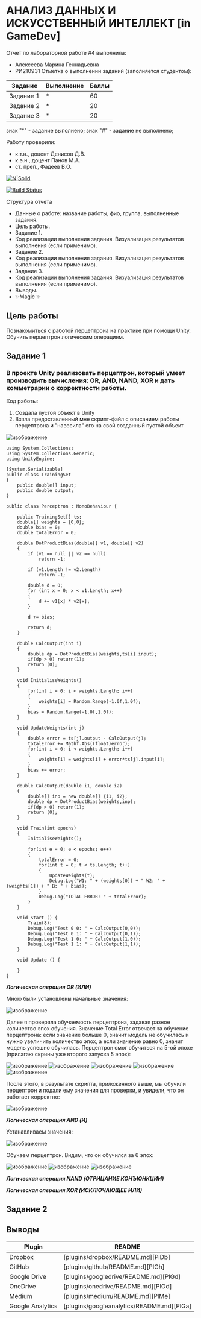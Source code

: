 # АНАЛИЗ ДАННЫХ И ИСКУССТВЕННЫЙ ИНТЕЛЛЕКТ [in GameDev]
Отчет по лабораторной работе #4 выполнила:
- Алексеева Марина Геннадьевна
- РИ210931
Отметка о выполнении заданий (заполняется студентом):

| Задание | Выполнение | Баллы |
| ------ | ------ | ------ |
| Задание 1 | * | 60 |
| Задание 2 | * | 20 |
| Задание 3 | * | 20 |

знак "*" - задание выполнено; знак "#" - задание не выполнено;

Работу проверили:
- к.т.н., доцент Денисов Д.В.
- к.э.н., доцент Панов М.А.
- ст. преп., Фадеев В.О.

[![N|Solid](https://cldup.com/dTxpPi9lDf.thumb.png)](https://nodesource.com/products/nsolid)

[![Build Status](https://travis-ci.org/joemccann/dillinger.svg?branch=master)](https://travis-ci.org/joemccann/dillinger)

Структура отчета

- Данные о работе: название работы, фио, группа, выполненные задания.
- Цель работы.
- Задание 1.
- Код реализации выполнения задания. Визуализация результатов выполнения (если применимо).
- Задание 2.
- Код реализации выполнения задания. Визуализация результатов выполнения (если применимо).
- Задание 3.
- Код реализации выполнения задания. Визуализация результатов выполнения (если применимо).
- Выводы.
- ✨Magic ✨

## Цель работы
Познакомиться с работой перцептрона на практике при помощи Unity. Обучить перцептрон логическим операциям.

## Задание 1
### В проекте Unity реализовать перцептрон, который умеет производить вычисления: OR, AND, NAND, XOR и дать комметрарии о корректности работы.
 
 Ход работы:
1. Создала пустой объект в Unity
2. Взяла предоставленный мне скрипт-файл с описанием работы перцептрона и "навесила" его на свой созданный пустой объект

![изображение](https://user-images.githubusercontent.com/114138439/204861848-5ddc296a-2935-4ed2-9c02-1f93db82fa27.png)

```
using System.Collections;
using System.Collections.Generic;
using UnityEngine;

[System.Serializable]
public class TrainingSet
{
	public double[] input;
	public double output;
}

public class Perceptron : MonoBehaviour {

	public TrainingSet[] ts;
	double[] weights = {0,0};
	double bias = 0;
	double totalError = 0;

	double DotProductBias(double[] v1, double[] v2) 
	{
		if (v1 == null || v2 == null)
			return -1;
	 
		if (v1.Length != v2.Length)
			return -1;
	 
		double d = 0;
		for (int x = 0; x < v1.Length; x++)
		{
			d += v1[x] * v2[x];
		}

		d += bias;
	 
		return d;
	}

	double CalcOutput(int i)
	{
		double dp = DotProductBias(weights,ts[i].input);
		if(dp > 0) return(1);
		return (0);
	}

	void InitialiseWeights()
	{
		for(int i = 0; i < weights.Length; i++)
		{
			weights[i] = Random.Range(-1.0f,1.0f);
		}
		bias = Random.Range(-1.0f,1.0f);
	}

	void UpdateWeights(int j)
	{
		double error = ts[j].output - CalcOutput(j);
		totalError += Mathf.Abs((float)error);
		for(int i = 0; i < weights.Length; i++)
		{			
			weights[i] = weights[i] + error*ts[j].input[i]; 
		}
		bias += error;
	}

	double CalcOutput(double i1, double i2)
	{
		double[] inp = new double[] {i1, i2};
		double dp = DotProductBias(weights,inp);
		if(dp > 0) return(1);
		return (0);
	}

	void Train(int epochs)
	{
		InitialiseWeights();
		
		for(int e = 0; e < epochs; e++)
		{
			totalError = 0;
			for(int t = 0; t < ts.Length; t++)
			{
				UpdateWeights(t);
				Debug.Log("W1: " + (weights[0]) + " W2: " + (weights[1]) + " B: " + bias);
			}
			Debug.Log("TOTAL ERROR: " + totalError);
		}
	}

	void Start () {
		Train(8);
		Debug.Log("Test 0 0: " + CalcOutput(0,0));
		Debug.Log("Test 0 1: " + CalcOutput(0,1));
		Debug.Log("Test 1 0: " + CalcOutput(1,0));
		Debug.Log("Test 1 1: " + CalcOutput(1,1));		
	}
	
	void Update () {
		
	}
}
```
***Логическая операция OR (ИЛИ)***

Мною были установлены начальные значения:

![изображение](https://user-images.githubusercontent.com/114138439/204868203-aab3489d-dc15-4ae2-8cc2-6e77ae2f61a8.png)

Далее я проверяла обучаемость перцептрона, задавая разное количество эпох обучения. 
Значение Total Error отвечает за обучение перцептрона: если значение больше 0, значит модель не обучилась и нужно увеличить количество эпох, а если значение равно 0, значит модель успешно обучилась.
Перцептрон смог обучиться на 5-ой эпохе (прилагаю скрины уже второго запуска 5 эпох):

![изображение](https://user-images.githubusercontent.com/114138439/204868453-1c6e8af7-622f-4449-afc5-7d1fd41e59f3.png)
![изображение](https://user-images.githubusercontent.com/114138439/204868672-a50db1d9-a0c5-4b8b-9976-c6f5dde6174b.png)
![изображение](https://user-images.githubusercontent.com/114138439/204868761-8a030144-d2fa-4953-a8f9-2974f9b297cf.png)
![изображение](https://user-images.githubusercontent.com/114138439/204868824-09eac63e-2ea6-4686-a598-f55eed8ff8ed.png)
![изображение](https://user-images.githubusercontent.com/114138439/204868987-60bd345e-3620-4be6-927b-ce7d83b05a68.png)


После этого, в разультате скрипта, приложенного выше, мы обучили перцептрон и подали ему значения для проверки, и увидели, что он работает корректно:

![изображение](https://user-images.githubusercontent.com/114138439/204870244-0409bb66-8607-43bd-9d3e-8d887531b36d.png)


***Логическая операция AND (И)***

Устанавливаем значения:

![изображение](https://user-images.githubusercontent.com/114138439/204871505-f802fc8d-d7af-4f09-86e8-7a0350c54fcb.png)

Обучаем перцептрон. Видим, что он обучился за 6 эпох:

![изображение](https://user-images.githubusercontent.com/114138439/204871983-94a585af-f757-4bc4-bf7b-a023a75a4c77.png)
![изображение](https://user-images.githubusercontent.com/114138439/204872080-15b3f8d9-3743-4304-b2ec-33a1d001ce6e.png)
![изображение](https://user-images.githubusercontent.com/114138439/204872156-549cec69-0613-4246-853f-8d04e693b706.png)


***Логическая операция NAND (ОТРИЦАНИЕ КОНЪЮНКЦИИ)***

***Логическая операция XOR (ИСКЛЮЧАЮЩЕЕ ИЛИ)***

## Задание 2




## Выводы



| Plugin | README |
| ------ | ------ |
| Dropbox | [plugins/dropbox/README.md][PlDb] |
| GitHub | [plugins/github/README.md][PlGh] |
| Google Drive | [plugins/googledrive/README.md][PlGd] |
| OneDrive | [plugins/onedrive/README.md][PlOd] |
| Medium | [plugins/medium/README.md][PlMe] |
| Google Analytics | [plugins/googleanalytics/README.md][PlGa] |
